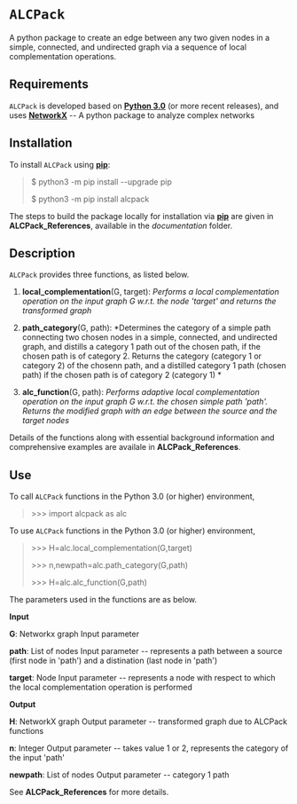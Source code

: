 # `ALCPack`

A python package to create an edge between any two given nodes in a simple, connected, and undirected graph via a sequence of local complementation operations.

## Requirements

`ALCPack` is developed based on [**Python 3.0**](https://www.python.org/download/releases/3.0/) (or more recent releases), and uses [**NetworkX**](https://networkx.github.io) -- A python package to analyze complex networks



## Installation

To install `ALCPack` using [**pip**](https://pip.pypa.io/en/stable/):

>
>$ python3 -m pip install --upgrade pip
>
>$ python3 -m pip install alcpack
>


The steps to build the package locally for installation via [**pip**](https://pip.pypa.io/en/stable/) are given in **ALCPack_References**, available in the *documentation* folder. 


## Description 

`ALCPack` provides three functions, as listed below.

1. **local_complementation**(G, target): *Performs a local complementation operation on the input graph G w.r.t. the node 'target' and returns the transformed graph* 

2. **path_category**(G, path): *Determines the category of a simple path connecting two chosen nodes in a simple, connected, and undirected graph, and distills a category 1 path out of the chosen path, if the chosen path is of category 2. Returns the category (category 1 or category 2) of the chosenn path, and a distilled category 1 path (chosen path) if the chosen path is of category 2 (category 1) *  

3. **alc_function**(G, path): *Performs adaptive local complementation operation on the input graph G w.r.t. the chosen simple path 'path'. Returns the modified graph with an edge between the source and the target nodes*  

Details of the functions along with essential background information and comprehensive examples are availale in  **ALCPack_References**. 


## Use

To call `ALCPack` functions in the Python 3.0 (or higher) environment, 

>\>\>\> import alcpack as alc

To use `ALCPack` functions in the Python 3.0 (or higher) environment, 

>
>\>\>\> H=alc.local_complementation(G,target)
>
>\>\>\> n,newpath=alc.path_category(G,path)
>
>\>\>\> H=alc.alc_function(G,path)
>

The parameters used in the functions are as below.

**Input**

**G**: Networkx graph
   Input parameter
  
**path**: List of nodes 
      Input parameter -- represents a path between a source (first node in 'path') and a distination (last node in 'path')
      
**target**: Node
        Input parameter -- represents a node with respect to which the local complementation operation is performed
        
**Output**        
   
**H**: NetworkX graph
   Output parameter -- transformed graph due to ALCPack functions
         
**n**: Integer
   Output parameter -- takes value 1 or 2, represents the category of the input 'path'
  
**newpath**: List of nodes 
         Output parameter -- category 1 path 
         
See **ALCPack_References** for more details.          

